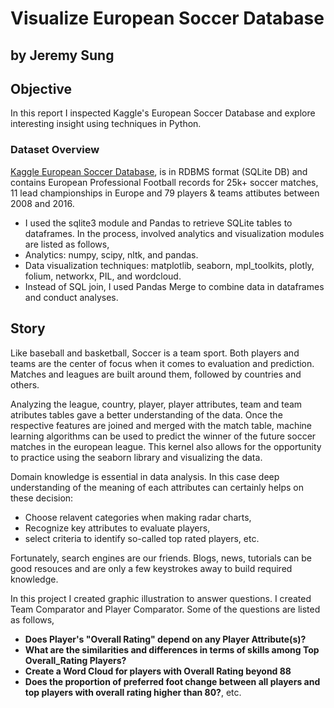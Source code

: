 # Visualize European Soccer Database
## by Jeremy Sung
## Objective
In this report I inspected Kaggle's European Soccer Database and explore interesting insight using techniques in Python.
### Dataset Overview
[Kaggle European Soccer Database](https://www.kaggle.com/hugomathien/soccer), is in RDBMS format (SQLite DB) and contains European Professional Football records for 25k+ soccer matches, 11 lead championships in Europe and 79 players & teams attibutes between 2008 and 2016.
- I used the sqlite3 module and Pandas to retrieve SQLite tables to dataframes. In the process, involved analytics and visualization modules are listed as follows,
 - Analytics: numpy, scipy, nltk, and pandas.
 - Data visualization techniques: matplotlib, seaborn, mpl_toolkits, plotly, folium, networkx, PIL, and wordcloud.
- Instead of SQL join, I used Pandas Merge to combine data in dataframes and conduct analyses.
## Story
Like baseball and basketball, Soccer is a team sport. Both players and teams are the center of focus when it comes to evaluation and prediction. Matches and leagues are built around them, followed by countries and others.

Analyzing the league, country, player, player attributes, team and team atributes tables gave a better understanding of the data. Once the respective features are joined and merged with the match table, machine learning algorithms can be used to predict the winner of the future soccer matches in the european league. This kernel also allows for the opportunity to practice using the seaborn library and visualizing the data.

Domain knowledge is essential in data analysis. In this case deep understanding of the meaning of each attributes can certainly helps on these decision:
- Choose relavent categories when making radar charts,
- Recognize key attributes to evaluate players,
- select criteria to identify so-called top rated players, etc.

Fortunately, search engines are our friends. Blogs, news, tutorials can be good resouces and are only a few keystrokes away to build required knowledge.  

In this project I created graphic illustration to answer questions. I created Team Comparator and Player Comparator. Some of the questions are listed as follows,

- **Does Player's "Overall Rating" depend on any Player Attribute(s)?**
- **What are the similarities and differences in terms of skills among Top Overall_Rating Players?**
- **Create a Word Cloud for players with Overall Rating beyond 88**
- **Does the proportion of preferred foot change between all players and top players with overall rating higher than 80?**, etc.

